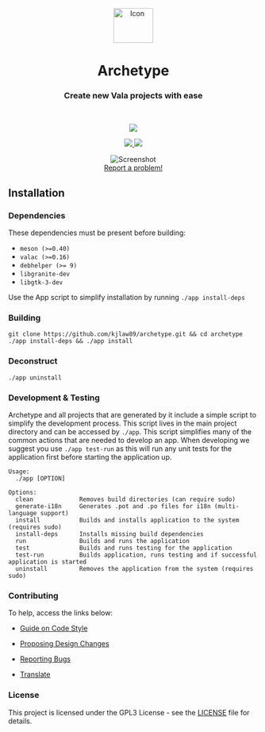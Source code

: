 <div align="center">
  <span align="center"> <img width="80" height="70" class="center" src="https://github.com/kjlaw89/archetype/blob/master/data/images/com.github.kjlaw89.archetype.png" alt="Icon"></span>
  <h1 align="center">Archetype</h1>
  <h3 align="center">Create new Vala projects with ease</h3>
</div>

<br/>

<p align="center">
    <a href="https://appcenter.elementary.io/com.github.kjlaw89.archetype">
        <img src="https://appcenter.elementary.io/badge.svg">
    </a>
</p>

<p align="center">
  <a href="https://github.com/kjlaw89/archetype/blob/master/LICENSE">
    <img src="https://img.shields.io/badge/License-GPL--3.0-blue.svg">
  </a>
  <a href="https://github.com/kjlaw89/archetype/releases">
    <img src="https://img.shields.io/badge/Release-v%201.0.2-orange.svg">
  </a>
</p>

<p align="center">
    <img  src="https://github.com/kjlaw89/archetype/blob/master/data/images/screenshot.png" alt="Screenshot"> <br>
  <a href="https://github.com/kjlaw89/archetype/issues/new"> Report a problem! </a>
</p>

## Installation

### Dependencies
These dependencies must be present before building:
 - `meson (>=0.40)`
 - `valac (>=0.16)`
 - `debhelper (>= 9)`
 - `libgranite-dev`
 - `libgtk-3-dev`

Use the App script to simplify installation by running `./app install-deps`
 
 ### Building

```
git clone https://github.com/kjlaw89/archetype.git && cd archetype
./app install-deps && ./app install
```

### Deconstruct

```
./app uninstall
```

### Development & Testing

Archetype and all projects that are generated by it include a simple script to simplify the development process. This script lives in the main project directory and can be accessed by `./app`. This script simplifies many of the common actions that are needed to develop an app. When developing we suggest you use `./app test-run` as this will run any unit tests for the application first before starting the application up.

```
Usage:
  ./app [OPTION]

Options:
  clean             Removes build directories (can require sudo)
  generate-i18n     Generates .pot and .po files for i18n (multi-language support)
  install           Builds and installs application to the system (requires sudo)
  install-deps      Installs missing build dependencies
  run               Builds and runs the application
  test              Builds and runs testing for the application
  test-run          Builds application, runs testing and if successful application is started
  uninstall         Removes the application from the system (requires sudo)
```

### Contributing

To help, access the links below:

- [Guide on Code Style](https://github.com/kjlaw89/Archetype/wiki/Guide-on-code-style)

- [Proposing Design Changes](https://github.com/kjlaw89/Archetype/wiki/Proposing-Design-Changes)

- [Reporting Bugs](https://github.com/kjlaw89/Archetype/wiki/Reporting-Bugs)

- [Translate](https://github.com/kjlaw89/Archetype/wiki/Translate)


### License

This project is licensed under the GPL3 License - see the [LICENSE](LICENSE.md) file for details.
